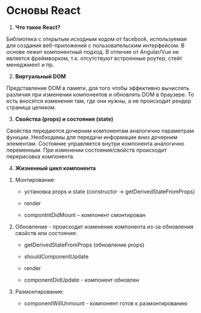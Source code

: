 # Основы React

1. **Что такое React?**

Библиотека с открытым исходным кодом от facebook, используемая для создания веб-приложений с пользовательским интерфейсом. В основе лежит компонентный подход. В отличие от Angular/Vue не является фреймворком, т.к. отсутствуют встроенные роутер, стейт менеджмент и пр.

2. **Виртуальный DOM**

Представление DOM в памяти, для того чтобы эффективно вычислять различия при изменении компонентов и обновлять DOM в браузере. То есть вносятся изменения там, где они нужны, а не происходит рендер страница целиком.

3. **Свойства (props) и состояния (state)**

Свойства передаются дочерним компонентам аналогично параметрам функции. Необходимы для передачи информации вниз дочерним элементам.
Состояние управляется внутри компонента аналогично переменным. 
При изменении состояния/свойств происходит перерисовка компонента.

4. **Жизненный цикл компонента**

  1) Монтирование: 

      - установка props и state (constructor -> getDerivedStateFromProps)

      - render

      - compontntDidMount – компонент смонтирован


  2) Обновление - происходит изменение компонента из-за обновления свойств или состояния:

      - getDerivedStateFromProps (обновление props)

      - shouldComponentUpdate

      - render

      - componentDidUpdate - компонент обновлен

  3) Размонтирование:
  
      - componentWillUnmount - компонент готов к размонтированию
      



